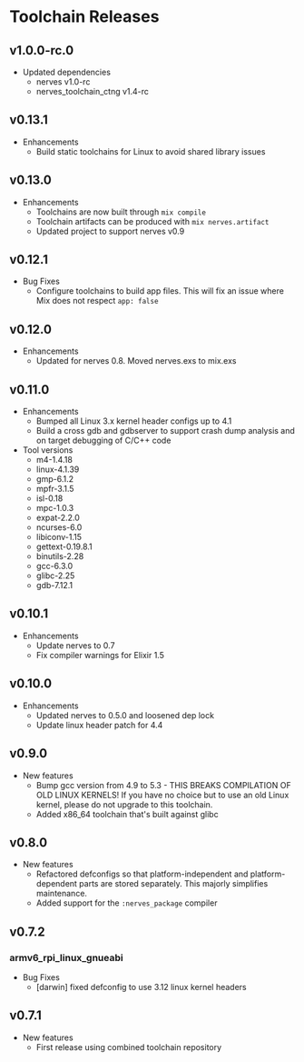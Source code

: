 # Toolchain Releases

## v1.0.0-rc.0

  * Updated dependencies
    * nerves v1.0-rc
    * nerves_toolchain_ctng v1.4-rc

## v0.13.1

  * Enhancements
    * Build static toolchains for Linux to avoid shared library issues

## v0.13.0

  * Enhancements
    * Toolchains are now built through `mix compile`
    * Toolchain artifacts can be produced with `mix nerves.artifact`
    * Updated project to support nerves v0.9

## v0.12.1

  * Bug Fixes
    * Configure toolchains to build app files. This will fix an issue where Mix
      does not respect `app: false` 

## v0.12.0

  * Enhancements
    * Updated for nerves 0.8. Moved nerves.exs to mix.exs

## v0.11.0

  * Enhancements
    * Bumped all Linux 3.x kernel header configs up to 4.1
    * Build a cross gdb and gdbserver to support crash dump analysis and on
      target debugging of C/C++ code
  * Tool versions
    * m4-1.4.18
    * linux-4.1.39
    * gmp-6.1.2
    * mpfr-3.1.5
    * isl-0.18
    * mpc-1.0.3
    * expat-2.2.0
    * ncurses-6.0
    * libiconv-1.15
    * gettext-0.19.8.1
    * binutils-2.28
    * gcc-6.3.0
    * glibc-2.25
    * gdb-7.12.1

## v0.10.1

  * Enhancements
    * Update nerves to 0.7
    * Fix compiler warnings for Elixir 1.5

## v0.10.0

  * Enhancements
    * Updated nerves to 0.5.0 and loosened dep lock
    * Update linux header patch for 4.4

## v0.9.0

  * New features
    * Bump gcc version from 4.9 to 5.3 - THIS BREAKS COMPILATION OF OLD LINUX
      KERNELS! If you have no choice but to use an old Linux kernel, please
      do not upgrade to this toolchain.
    * Added x86_64 toolchain that's built against glibc

## v0.8.0

  * New features
    * Refactored defconfigs so that platform-independent and platform-dependent
      parts are stored separately. This majorly simplifies maintenance.
    * Added support for the `:nerves_package` compiler

## v0.7.2

### armv6_rpi_linux_gnueabi

  * Bug Fixes
    * [darwin] fixed defconfig to use 3.12 linux kernel headers

## v0.7.1

  * New features
    * First release using combined toolchain repository
